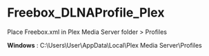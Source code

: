 # Freebox_DLNAProfile_Plex

Place Freebox.xml in Plex Media Server folder > Profiles

**Windows** : C:\Users\User\AppData\Local\Plex Media Server\Profiles
